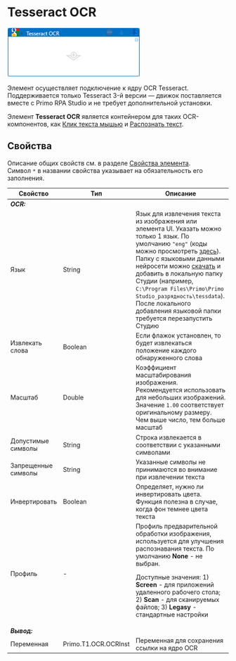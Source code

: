 # Tesseract OCR

![](<../../../../.gitbook/assets/google_ocr.png>)

Элемент осуществляет подключение к ядру OCR Tesseract. Поддерживается только Tesseract 3-й версии — движок поставляется вместе с Primo RPA Studio и не требует дополнительной установки.

Элемент **Tesseract OCR** является контейнером для таких OCR-компонентов, как [Клик текста мышью](https://docs.primo-rpa.ru/primo-rpa/g_elements/el_extra/t1/els_ocr/el_ocr_textclick) и [Распознать текст](https://docs.primo-rpa.ru/primo-rpa/g_elements/el_extra/t1/els_ocr/el_ocr_recog).

## Свойства
Описание общих свойств см. в разделе [Свойства элемента](https://docs.primo-rpa.ru/primo-rpa/primo-studio/process/elements#svoistva-elementa).\
Символ `*` в названии свойства указывает на обязательность его заполнения.

| Свойство             | Тип                   | Описание                                      |
| -------------------- | --------------------- | --------------------------------------------- |
| ***OCR:*** | |  |
| Язык | String | Язык для извлечения текста из изображения или элемента UI. Указать можно только 1 язык. По умолчанию `"eng"` (коды можно просмотреть [здесь](https://github.com/tesseract-ocr/tesseract/blob/main/doc/tesseract.1.asc#languages)). Папку с языковыми данными нейросети можно [скачать](https://tesseract-ocr.github.io/tessdoc/Data-Files) и добавить в локальную папку Студии (например, `C:\Program Files\Primo\Primo Studio_разрядность\tessdata`). После локального добавления языковой папки требуется перезапустить Студию  |
| Извлекать слова | Boolean | Если флажок установлен, то будет извлекаться положение каждого обнаруженного слова |
| Масштаб | Double | Коэффициент масштабирования изображения. Рекомендуется использовать для небольших изображений. Значение `1.00` соответствует оригинальному размеру. Чем выше число, тем больше масштаб |
| Допустимые символы | String | Строка извлекается в соответствии с указанными символами |
| Запрещенные символы | String | Указанные символы не принимаются во внимание при извлечении текста |
| Инвертировать | Boolean | Определяет, нужно ли инвертировать цвета. Функция полезна в случае, когда фон темнее цвета текста |
| Профиль | - | Профиль предварительной обработки изображения, используется для улучшения распознавания текста. По умолчанию **None** - не выбран. <p>Доступные значения: 1) **Screen** - для приложений удаленного рабочего стола; 2) **Scan** - для сканируемых файлов; 3) **Legasy** - стандартные настройки</p> |
| ***Вывод:***  |  |  |
| Переменная | Primo.T1.OCR.OCRInst | Переменная для сохранения ссылки на ядро OCR |
